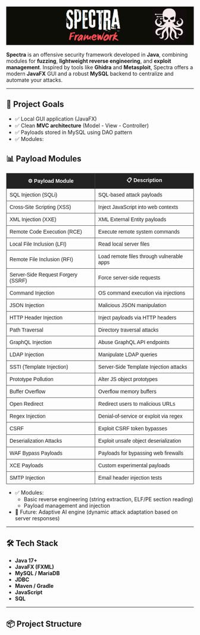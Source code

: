 

![Spectra Logo](./Spectrall.PNG)

**Spectra** is an offensive security framework developed in **Java**, combining modules for **fuzzing**, **lightweight reverse engineering**, and **exploit management**. Inspired by tools like **Ghidra** and **Metasploit**, Spectra offers a modern **JavaFX** GUI and a robust **MySQL** backend to centralize and automate your attacks.

---

## 🎯 Project Goals

- ✅ Local GUI application (JavaFX)
- ✅ Clean **MVC architecture** (Model - View - Controller)
- ✅ Payloads stored in MySQL using DAO pattern
- ✅ Modules:
<h2>📊 Payload Modules</h2>

<table style="border-collapse: collapse; width: 100%; font-family: Arial, sans-serif;">
  <thead style="background-color: #222222; color: #ffffff;">
    <tr>
      <th style="border: 1px solid #444; padding: 8px;">⚙️ Payload Module</th>
      <th style="border: 1px solid #444; padding: 8px;">📋 Description</th>
    </tr>
  </thead>
  <tbody>
    <tr>
      <td style="border: 1px solid #444; padding: 8px;">SQL Injection (SQLi)</td>
      <td style="border: 1px solid #444; padding: 8px;">SQL-based attack payloads</td>
    </tr>
    <tr>
      <td style="border: 1px solid #444; padding: 8px;">Cross-Site Scripting (XSS)</td>
      <td style="border: 1px solid #444; padding: 8px;">Inject JavaScript into web contexts</td>
    </tr>
    <tr>
      <td style="border: 1px solid #444; padding: 8px;">XML Injection (XXE)</td>
      <td style="border: 1px solid #444; padding: 8px;">XML External Entity payloads</td>
    </tr>
    <tr>
      <td style="border: 1px solid #444; padding: 8px;">Remote Code Execution (RCE)</td>
      <td style="border: 1px solid #444; padding: 8px;">Execute remote system commands</td>
    </tr>
    <tr>
      <td style="border: 1px solid #444; padding: 8px;">Local File Inclusion (LFI)</td>
      <td style="border: 1px solid #444; padding: 8px;">Read local server files</td>
    </tr>
    <tr>
      <td style="border: 1px solid #444; padding: 8px;">Remote File Inclusion (RFI)</td>
      <td style="border: 1px solid #444; padding: 8px;">Load remote files through vulnerable apps</td>
    </tr>
    <tr>
      <td style="border: 1px solid #444; padding: 8px;">Server-Side Request Forgery (SSRF)</td>
      <td style="border: 1px solid #444; padding: 8px;">Force server-side requests</td>
    </tr>
    <tr>
      <td style="border: 1px solid #444; padding: 8px;">Command Injection</td>
      <td style="border: 1px solid #444; padding: 8px;">OS command execution via injections</td>
    </tr>
    <tr>
      <td style="border: 1px solid #444; padding: 8px;">JSON Injection</td>
      <td style="border: 1px solid #444; padding: 8px;">Malicious JSON manipulation</td>
    </tr>
    <tr>
      <td style="border: 1px solid #444; padding: 8px;">HTTP Header Injection</td>
      <td style="border: 1px solid #444; padding: 8px;">Inject payloads via HTTP headers</td>
    </tr>
    <tr>
      <td style="border: 1px solid #444; padding: 8px;">Path Traversal</td>
      <td style="border: 1px solid #444; padding: 8px;">Directory traversal attacks</td>
    </tr>
    <tr>
      <td style="border: 1px solid #444; padding: 8px;">GraphQL Injection</td>
      <td style="border: 1px solid #444; padding: 8px;">Abuse GraphQL API endpoints</td>
    </tr>
    <tr>
      <td style="border: 1px solid #444; padding: 8px;">LDAP Injection</td>
      <td style="border: 1px solid #444; padding: 8px;">Manipulate LDAP queries</td>
    </tr>
    <tr>
      <td style="border: 1px solid #444; padding: 8px;">SSTI (Template Injection)</td>
      <td style="border: 1px solid #444; padding: 8px;">Server-Side Template Injection attacks</td>
    </tr>
    <tr>
      <td style="border: 1px solid #444; padding: 8px;">Prototype Pollution</td>
      <td style="border: 1px solid #444; padding: 8px;">Alter JS object prototypes</td>
    </tr>
    <tr>
      <td style="border: 1px solid #444; padding: 8px;">Buffer Overflow</td>
      <td style="border: 1px solid #444; padding: 8px;">Overflow memory buffers</td>
    </tr>
    <tr>
      <td style="border: 1px solid #444; padding: 8px;">Open Redirect</td>
      <td style="border: 1px solid #444; padding: 8px;">Redirect users to malicious URLs</td>
    </tr>
    <tr>
      <td style="border: 1px solid #444; padding: 8px;">Regex Injection</td>
      <td style="border: 1px solid #444; padding: 8px;">Denial-of-service or exploit via regex</td>
    </tr>
    <tr>
      <td style="border: 1px solid #444; padding: 8px;">CSRF</td>
      <td style="border: 1px solid #444; padding: 8px;">Exploit CSRF token bypasses</td>
    </tr>
    <tr>
      <td style="border: 1px solid #444; padding: 8px;">Deserialization Attacks</td>
      <td style="border: 1px solid #444; padding: 8px;">Exploit unsafe object deserialization</td>
    </tr>
    <tr>
      <td style="border: 1px solid #444; padding: 8px;">WAF Bypass Payloads</td>
      <td style="border: 1px solid #444; padding: 8px;">Payloads for bypassing web firewalls</td>
    </tr>
    <tr>
      <td style="border: 1px solid #444; padding: 8px;">XCE Payloads</td>
      <td style="border: 1px solid #444; padding: 8px;">Custom experimental payloads</td>
    </tr>
    <tr>
      <td style="border: 1px solid #444; padding: 8px;">SMTP Injection</td>
      <td style="border: 1px solid #444; padding: 8px;">Email header injection tests</td>
    </tr>
  </tbody>
</table>


- ✅ Modules:
  - Basic reverse engineering (string extraction, ELF/PE section reading)
  - Payload management and injection
- 🚧 Future: Adaptive AI engine (dynamic attack adaptation based on server responses)

---

## 🛠️ Tech Stack

- **Java 17+**  
- **JavaFX (FXML)**  
- **MySQL / MariaDB**  
- **JDBC**  
- **Maven / Gradle**
- **JavaScript**
- **SQL**  

---

## 📦 Project Structure

